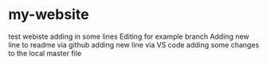 # my-website

test webiste
adding in some lines
Editing for example branch
Adding new line to readme via github
adding new line via VS code
adding some changes to the local master file
